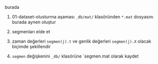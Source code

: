 burada 

1. 01-dataset-olusturma aşaması `_db/mat/` klasöründen `*.mat` dosyasını burada aynen oluştur

2. segmenları elde et

3. zaman değerleri `segmen(j).t` ve genlik değerleri `segmen(j).X` olacak biçimde şekillendir

4. `segmen` değişkenini `_db/` klasörüne `segmen.mat olarak kaydet
